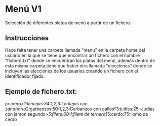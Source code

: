 # Menú V1
Selección de diferentes platos de menú a partir de un fichero.

## Instrucciones 
Hace falta tener una carpeta llamada "menu" en la carpeta home del usuario en la que se tiene que encontrar un fichero con el nombre "fichero.txt" donde se encuentran los platos del menú, además dentro de esta misma carpeta tiene que haber otra llamada "elecciones" donde se incluyen las elecciones de los usuarios creando un fichero con el identificador fijado.

## Ejemplo de fichero.txt:
primero>*1:lentejas:34:1,2,3:Lentejas con zanahoria*2:garbanzos:50:1,2,3:Garbanzos con callos*3:judias:25::Judias con jamon
segundo>*5:filete:60:1:filete de ternera*15:cerdo:75::lomo de cerdo
